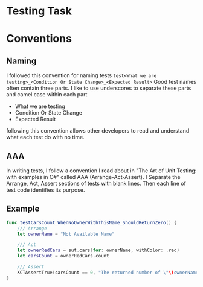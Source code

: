 # Testing Task

# Conventions
## Naming
I followed this convention for naming tests
`test<What we are testing>_<Condition Or State Change>_<Expected Result>`
Good test names often contain three parts. I like to use underscores to separate these parts and camel case within each part
- What we are testing
- Condition Or State Change
- Expected Result

following this convention allows other developers to read and understand what each test do with no time.
## AAA
In writing tests, I follow a convention I read about in "The Art of Unit Testing: with examples in C#" called AAA (Arrange-Act-Assert). I Separate the Arrange, Act, Assert sections of tests with blank lines. Then each line of test code identifies its purpose.

## Example
```Swift
func testCarsCount_WhenNoOwnerWithThisName_ShouldReturnZero() {
    /// Arrange
    let ownerName = "Not Available Name"

    /// Act
    let ownerRedCars = sut.cars(for: ownerName, withColor: .red)
    let carsCount = ownerRedCars.count

    /// Assert
    XCTAssertTrue(carsCount == 0, "The returned number of \"\(ownerName)\" cars with red color is \(carsCount) but the expected count is zero because owner name is not available in owners list")
}
```
